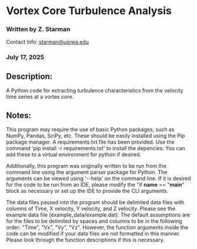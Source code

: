 # Vortex Core Turbulence Analysis

### Written by Z. Starman 
 Contact Info: starman@uiowa.edu
 
### July 17, 2025

## Description:
A Python code for extracting turbulence characteristics from the velocity time series at a vortex core. 

## Notes:
This program may require the use of basic Python packages, such as NumPy, Pandas, SciPy, etc. These should be easily installed using the Pip package manager. A requirements.txt file has been provided. Use the command 'pip install -r requirements.txt' to install the depencies. You can add these to a virtual environment for python if desired.

Additionally, this program was originally written to be run from the command line using the argument parser package for Python. The arguments can be viewed using '--help' on the command line. If it is desired for the code to be run from an IDE, please modify the "if __name__ == "__main__" block as necessary or set up the IDE to provide the CLI arguments. 

The data files passed into the program should be delimited data files with columns of Time, X velocity, Y velocity, and Z velocity. Please see the example data file (example_data/example.dat). The default assumptions are for the files to be delimited by spaces and columns to be in the following order: "Time", "Vx", "Vy", "Vz". However, the function arguments inside the code can be modified if your data files are not formatted in this manner. Please look through the function descriptions if this is necessary.
